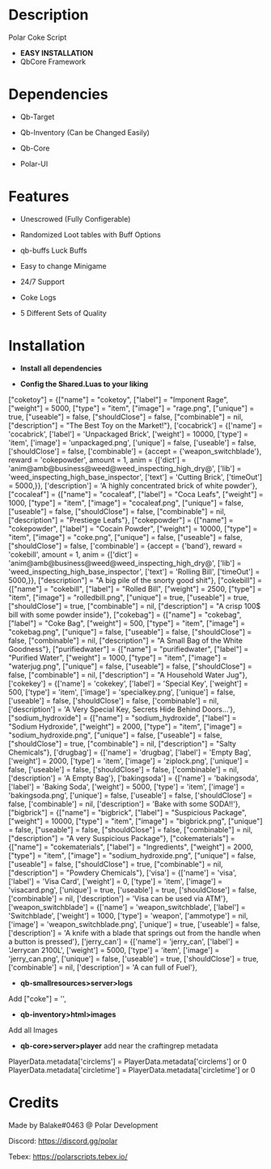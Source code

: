 # Description
Polar Coke Script
* **EASY INSTALLATION**
* QbCore Framework



# Dependencies

-  Qb-Target

-  Qb-Inventory (Can be Changed Easily)

-  Qb-Core

-  Polar-UI



# Features

+ Unescrowed (Fully Configerable)

+ Randomized Loot tables with Buff Options

+ qb-buffs Luck Buffs

+ Easy to change Minigame

+ 24/7 Support

+ Coke Logs

+ 5 Different Sets of Quality


# Installation

* **Install all dependencies**

* **Config the Shared.Luas to your liking**

["coketoy"] 				 = {["name"] = "coketoy", 			  	  		["label"] = "Imponent Rage",   		["weight"] = 5000, 		["type"] = "item", 		["image"] = "rage.png", 				["unique"] = true, 	["useable"] = false, 	["shouldClose"] = false,	["combinable"] = nil,   ["description"] = "The Best Toy on the Market!"},
['cocabrick'] 					 = {['name'] = 'cocabrick', 			 	  	  	['label'] = 'Unpackaged Brick', 				['weight'] = 10000, 		['type'] = 'item', 		['image'] = 'unpackaged.png', 			['unique'] = false, 	['useable'] = false, 	['shouldClose'] = false,	   ['combinable'] = {accept = {'weapon_switchblade'}, reward = 'cokepowder', amount = 1, anim = {['dict'] = 'anim@amb@business@weed@weed_inspecting_high_dry@', ['lib'] = 'weed_inspecting_high_base_inspector', ['text'] = 'Cutting Brick', ['timeOut'] = 5000,}},   ['description'] = 'A highly concentrated brick of white powder'},
["cocaleaf"] 				 = {["name"] = "cocaleaf", 			  	  			["label"] = "Coca Leafs",   			["weight"] = 1000, 		["type"] = "item", 		["image"] = "cocaleaf.png", 				["unique"] = false, 	["useable"] = false, 	["shouldClose"] = false,	["combinable"] = nil,   ["description"] = "Prestiege Leafs"},
["cokepowder"] 				 = {["name"] = "cokepowder", 			  	  		["label"] = "Cocain Powder",   		["weight"] = 10000, 		["type"] = "item", 		["image"] = "coke.png", 				["unique"] = false, 	["useable"] = false, 	["shouldClose"] = false,	['combinable'] = {accept = {'band'}, reward = 'cokebill', amount = 1, anim = {['dict'] = 'anim@amb@business@weed@weed_inspecting_high_dry@', ['lib'] = 'weed_inspecting_high_base_inspector', ['text'] = 'Rolling Bill', ['timeOut'] = 5000,}}, ["description"] = "A big pile of the snorty good shit"},
["cokebill"] 				 = {["name"] = "cokebill", 			  	  		["label"] = "Rolled Bill",   		["weight"] = 2500, 		["type"] = "item", 		["image"] = "rolledbill.png", 				["unique"] = true, 	["useable"] = true, 	["shouldClose"] = true,	["combinable"] = nil,   ["description"] = "A crisp 100$ bill with some powder inside"},
["cokebag"] 				 = {["name"] = "cokebag", 						["label"] = "Coke Bag", 	   		["weight"] = 500, 		["type"] = "item", 		["image"] = "cokebag.png", 				["unique"] = false, 	["useable"] = false, 	["shouldClose"] = false,	["combinable"] = nil,   ["description"] = "A Small Bag of the White Goodness"},
["purifiedwater"] 		 	 = {["name"] = "purifiedwater",           		  		["label"] = "Purified Water",	 		["weight"] = 1000, 		["type"] = "item", 		["image"] = "waterjug.png", 		    		["unique"] = false, 	["useable"] = false, 	["shouldClose"] = false,   	["combinable"] = nil,   ["description"] = "A Household Water Jug"},
['cokekey'] 				 = {['name'] = 'cokekey', 						['label'] = 'Special Key', 			['weight'] = 500, 		['type'] = 'item', 		['image'] = 'specialkey.png', 			    	['unique'] = false, 	['useable'] = false, 	['shouldClose'] = false,   	['combinable'] = nil,   ['description'] = 'A Very Special Key, Secrets Hide Behind Doors...'},
["sodium_hydroxide"] 			 = {["name"] = "sodium_hydroxide", 					["label"] = "Sodium Hydroxide", 		["weight"] = 2000, 		["type"] = "item", 		["image"] = "sodium_hydroxide.png", 			["unique"] = false, 	["useable"] = false, 	["shouldClose"] = true,	   	["combinable"] = nil,   ["description"] = "Salty Chemicals"},
['drugbag'] 				 = {['name'] = 'drugbag', 						['label'] = 'Empty Bag', 			['weight'] = 2000, 		['type'] = 'item', 		['image'] = 'ziplock.png', 				['unique'] = false, 	['useable'] = false, 	['shouldClose'] = false,   	['combinable'] = nil,   ['description'] = 'A Empty Bag'},
['bakingsoda'] 				 = {['name'] = 'bakingsoda', 						['label'] = 'Baking Soda', 			['weight'] = 5000, 		['type'] = 'item', 		['image'] = 'bakingsoda.png', 			    	['unique'] = false, 	['useable'] = false, 	['shouldClose'] = false,   	['combinable'] = nil,   ['description'] = 'Bake with some SODA!!'},
["bigbrick"] 				 = {["name"] = "bigbrick", 			  	  		["label"] = "Suspicious Package",   		["weight"] = 10000, 		["type"] = "item", 		["image"] = "bigbrick.png", 				["unique"] = false, 	["useable"] = false, 	["shouldClose"] = false,	["combinable"] = nil,   ["description"] = "A very Suspicious Package"},
["cokematerials"] 			 = {["name"] = "cokematerials", 					["label"] = "Ingredients", 		["weight"] = 2000, 		["type"] = "item", 		["image"] = "sodium_hydroxide.png", 			["unique"] = false, 	["useable"] = false, 	["shouldClose"] = true,	   	["combinable"] = nil,   ["description"] = "Powdery Chemicals"},
	['visa'] 					 	 = {['name'] = 'visa', 			 	  	  		['label'] = 'Visa Card', 				['weight'] = 0, 		['type'] = 'item', 		['image'] = 'visacard.png', 			['unique'] = true, 		['useable'] = true, 	['shouldClose'] = false,   ['combinable'] = nil,   ['description'] = 'Visa can be used via ATM'},
	['weapon_switchblade'] 			 = {['name'] = 'weapon_switchblade', 	 	  	['label'] = 'Switchblade', 				['weight'] = 1000, 		['type'] = 'weapon', 	['ammotype'] = nil,						['image'] = 'weapon_switchblade.png', 	['unique'] = true, 		['useable'] = false, 	['description'] = 'A knife with a blade that springs out from the handle when a button is pressed'},
	 ['jerry_can'] 			 		 = {['name'] = 'jerry_can', 					['label'] = 'Jerrycan 2100L', 			['weight'] = 5000, 	['type'] = 'item', 		['image'] = 'jerry_can.png', 			['unique'] = false, 	['useable'] = true, 	['shouldClose'] = true,    ['combinable'] = nil,   ['description'] = 'A can full of Fuel'},

* **qb-smallresources>server>logs**

Add ["coke"] = '',

* **qb-inventory>html>images**

Add all Images



* **qb-core>server>player** add near the craftingrep metadata

 PlayerData.metadata['circlems'] = PlayerData.metadata['circlems'] or 0
    PlayerData.metadata['circletime'] = PlayerData.metadata['circletime'] or 0




# Credits
Made by Balake#0463 @ Polar Development

Discord: https://discord.gg/polar

Tebex: https://polarscripts.tebex.io/